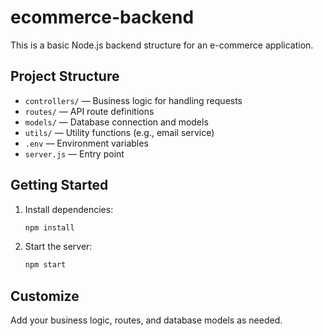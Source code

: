 # ecommerce-backend

This is a basic Node.js backend structure for an e-commerce application.

## Project Structure
- `controllers/` — Business logic for handling requests
- `routes/` — API route definitions
- `models/` — Database connection and models
- `utils/` — Utility functions (e.g., email service)
- `.env` — Environment variables
- `server.js` — Entry point

## Getting Started
1. Install dependencies:
   ```sh
   npm install
   ```
2. Start the server:
   ```sh
   npm start
   ```

## Customize
Add your business logic, routes, and database models as needed.
